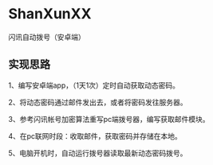 # ShanXunXX
闪讯自动拨号（安卓端）

## 实现思路
1、编写安卓端app，（1天1次）定时自动获取动态密码。

2、将动态密码通过邮件发出去，或者将密码发往服务器。

3、参考闪讯帐号加密算法重写pc端拨号器，编写获取邮件模块。

4、在pc联网时段：收取邮件，获取密码并存储在本地。

5、电脑开机时，自动运行拨号器读取最新动态密码拨号。
